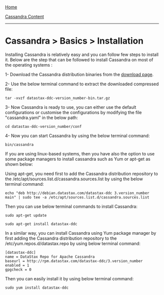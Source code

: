 [Home](../../index.md)

[Cassandra Content](../Cassandra.md)
___

# Cassandra > Basics > Installation


Installing Cassandra is relatively easy and you can follow few steps to install it. Below are the step that can be followed to install Cassandra on most of the operating systems :


1- Download the Cassandra distribution binaries from the [download page](http://cassandra.apache.org/download/).

2- Use the below terminal command to extract the downloaded compressed file:

````
tar -xvzf datastax-ddc-version_number-bin.tar.gz

````

3-  Now Cassandra is ready to use, you can either use the default configurations or  customise the configurations by modifying the file "cassandra.yaml" in the below path:


````
cd datastax-ddc-version_number/conf

````

4- Now you can start Cassandra by using the below terminal command:

````
bin/cassandra
````


If you are using linux-based systems, then you have also the option to use some package managers to install cassandra such as Yum or apt-get as shown below:

Using apt-get, you need first to add the Cassandra distribution repository to the /etc/apt/sources.list.d/cassandra.sources.list by using the below terminal command:

````
echo "deb http://debian.datastax.com/datastax-ddc 3.version_number main" | sudo tee -a /etc/apt/sources.list.d/cassandra.sources.list````

Then you can use below terminal commands to install Cassandra:

````
sudo apt-get update

sudo apt-get install datastax-ddc
````

In a similar way, you can install Cassandra using Yum package manager by first adding the  Cassandra distribution repository to the /etc/yum.repos.d/datastax.repo by using below terminal command:

````
[datastax-ddc]name = DataStax Repo for Apache Cassandrabaseurl = http://rpm.datastax.com/datastax-ddc/3.version_number enabled = 1gpgcheck = 0
````

Then you can easily install it by using below terminal command:

````
sudo yum install datastax-ddc
````
